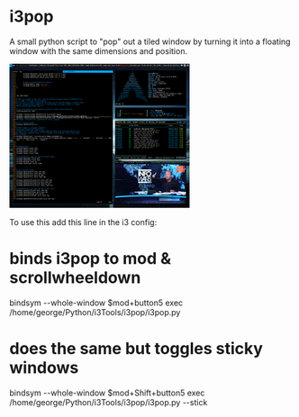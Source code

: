 # i3pop
A small python script to "pop" out a tiled window by turning it into a floating window with the same dimensions and position.

[![i3pop Demo](https://github.com/blorgajork/i3pop/blob/master/i3pop_demo.gif)](https://github.com/blorgajork/i3pop)

To use this add this line in the i3 config:
# binds i3pop to mod & scrollwheeldown
bindsym --whole-window $mod+button5 exec /home/george/Python/i3Tools/i3pop/i3pop.py
# does the same but toggles sticky windows
bindsym --whole-window $mod+Shift+button5 exec /home/george/Python/i3Tools/i3pop/i3pop.py --stick
